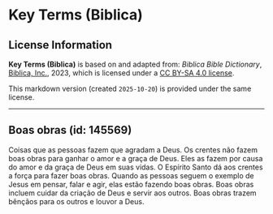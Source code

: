 # Key Terms (Biblica)

## License Information

**Key Terms (Biblica)** is based on and adapted from: _Biblica Bible Dictionary_, [Biblica, Inc.](https://www.biblica.com/), 2023, which is licensed under a [CC BY-SA 4.0 license](https://creativecommons.org/licenses/by-sa/4.0/legalcode.en).

This markdown version (created `2025-10-20`) is provided under the same license.



--------------------------------

## Boas obras (id: 145569)

Coisas que as pessoas fazem que agradam a Deus. Os crentes não fazem boas obras para ganhar o amor e a graça de Deus. Eles as fazem por causa do amor e da graça de Deus em suas vidas. O Espírito Santo dá aos crentes a força para fazer boas obras. Quando as pessoas seguem o exemplo de Jesus em pensar, falar e agir, elas estão fazendo boas obras. Boas obras incluem cuidar da criação de Deus e servir aos outros. Boas obras trazem bênçãos para os outros e louvor a Deus.


